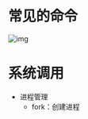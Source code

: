 # 常见的命令

![img](https://static001.geekbang.org/resource/image/88/e5/8855bb645d8ecc35c80aa89cde5d16e5.jpg)

# 系统调用

- 进程管理
  - fork：创建进程
